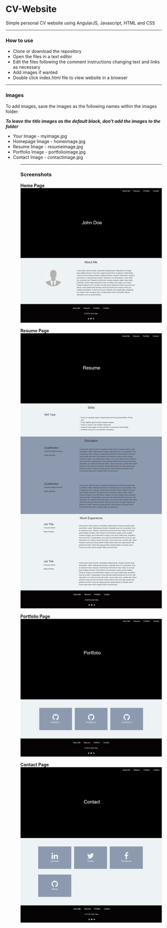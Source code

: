 # CV-Website
Simple personal CV website using AngularJS, Javascript, HTML and CSS

<hr>

<h3>How to use</h3>
<ul><li>Clone or download the repository</li>
<li>Open the files in a text editor</li>
<li>Edit the files following the comment instructions changing text and links as necessary</li>
<li>Add images if wanted</li>
<li>Double click index.html file to view website in a browser</li></ul>

<hr>

<h3>Images</h3>
To add images, save the images as the following names within the images folder:

***To leave the title images as the default black, don't add the images to the folder***

<ul><li>Your Image - myimage.jpg</li>
<li>Homepage Image - homeimage.jpg</li>
<li>Resume Image - resumeimage.jpg</li>
<li>Portfolio Image - portfolioimage.jpg</li>
<li>Contact Image - contactimage.jpg</li><ul>

<hr>

<h3>Screenshots</h3>

<b>Home Page</b>
![Alt text](/screenshots/home.jpg?raw=true "Home Image")

<b>Resume Page</b>
![Alt text](/screenshots/resume.jpg?raw=true "Resume Image")

<b>Portfolio Page</b>
![Alt text](/screenshots/portfolio.jpg?raw=true "Portfolio Image")

<b>Contact Page</b>
![Alt text](/screenshots/contact.jpg?raw=true "Contact Image")
